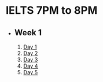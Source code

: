 # IELTS 7PM to 8PM

- ## Week 1

   1. [Day 1](https://www.facebook.com/iCodeguru/videos/6720487928044735/)
   2. [Day 2]()
   3. [Day 3](https://www.facebook.com/iCodeguru/videos/3290835027728755)
   4. [Day 4]()
   5. [Day 5]()